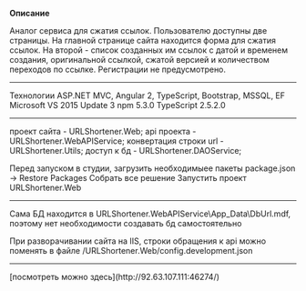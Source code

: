 **Описание**

Аналог сервиса для сжатия ссылок. Пользователю доступны две страницы. На главной странице сайта находится форма для сжатия ссылок. На второй - список созданных им ссылок с датой и временем создания, оригинальной ссылкой, сжатой версией и количеством переходов по ссылке.
Регистрации не предусмотрено.
<hr>
Технологии ASP.NET MVC, Angular 2, TypeScript, Bootstrap, MSSQL, EF
Microsoft VS 2015 Update 3
npm 5.3.0
TypeScript 2.5.2.0
<hr>
проект сайта              - URLShortener.Web;
api проекта               - URLShortener.WebAPIService;
конвертация строки url    - URLShortener.Utils;
доступ к бд               - URLShortener.DAOService;

Перед запуском в студии, загрузить необходимыее пакеты
package.json -> Restore Packages
Собрать все решение
Запустить проект URLShortener.Web
<hr>
Сама БД находится в URLShortener.WebAPIService\App_Data\DbUrl.mdf, поэтому нет необходимости создавать бд самостоятельно

При разворачивании сайта на IIS, строки обращения к api можно поменять в файле /URLShortener.Web/config.development.json
<hr>
[посмотреть можно здесь](http://92.63.107.111:46274/)
